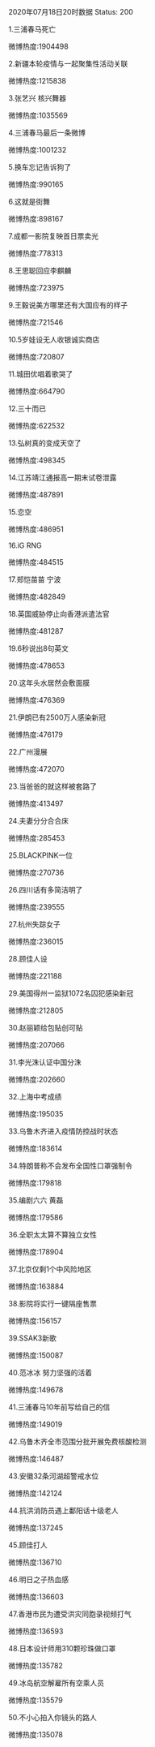 2020年07月18日20时数据
Status: 200

1.三浦春马死亡

微博热度:1904498

2.新疆本轮疫情与一起聚集性活动关联

微博热度:1215838

3.张艺兴 核兴舞器

微博热度:1035569

4.三浦春马最后一条微博

微博热度:1001232

5.换车忘记告诉狗了

微博热度:990165

6.这就是街舞

微博热度:898167

7.成都一影院复映首日票卖光

微博热度:778313

8.王思聪回应李麒麟

微博热度:723975

9.王毅说美方哪里还有大国应有的样子

微博热度:721546

10.5岁娃设无人收银诚实商店

微博热度:720807

11.城田优唱着歌哭了

微博热度:664790

12.三十而已

微博热度:622532

13.弘树真的变成天空了

微博热度:498345

14.江苏靖江通报高一期末试卷泄露

微博热度:487891

15.恋空

微博热度:486951

16.iG RNG

微博热度:484515

17.郑恺苗苗 宁波

微博热度:482849

18.英国威胁停止向香港派遣法官

微博热度:481287

19.6秒说出8句英文

微博热度:478653

20.这年头水居然会敷面膜

微博热度:476369

21.伊朗已有2500万人感染新冠

微博热度:476179

22.广州漫展

微博热度:472070

23.当爸爸的就这样被套路了

微博热度:413497

24.夫妻分分合合床

微博热度:285453

25.BLACKPINK一位

微博热度:270736

26.四川话有多简洁明了

微博热度:239555

27.杭州失踪女子

微博热度:236015

28.顾佳人设

微博热度:221188

29.美国得州一监狱1072名囚犯感染新冠

微博热度:212805

30.赵丽颖给包贴创可贴

微博热度:207066

31.李光洙认证中国分洙

微博热度:202660

32.上海中考成绩

微博热度:195035

33.乌鲁木齐进入疫情防控战时状态

微博热度:183614

34.特朗普称不会发布全国性口罩强制令

微博热度:179818

35.编剧六六 黄磊

微博热度:179586

36.全职太太算不算独立女性

微博热度:178904

37.北京仅剩1个中风险地区

微博热度:163884

38.影院将实行一键隔座售票

微博热度:156157

39.SSAK3新歌

微博热度:150087

40.范冰冰 努力坚强的活着

微博热度:149678

41.三浦春马10年前写给自己的信

微博热度:149019

42.乌鲁木齐全市范围分批开展免费核酸检测

微博热度:146487

43.安徽32条河湖超警戒水位

微博热度:142124

44.抗洪消防员遇上鄱阳话十级老人

微博热度:137245

45.顾佳打人

微博热度:136710

46.明日之子热血感

微博热度:136603

47.香港市民为遭受洪灾同胞录视频打气

微博热度:136593

48.日本设计师用310颗珍珠做口罩

微博热度:135782

49.冰岛航空解雇所有空乘人员

微博热度:135579

50.不小心拍入你镜头的路人

微博热度:135078

